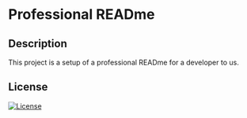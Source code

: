 # Professional READme

  ## Description
  This project is a setup of a professional READme for a developer to us.

  ## License
  [![License](https://img.shields.io/badge/License-MIT-blue.svg)](https://opensource.org/licenses/MIT)

